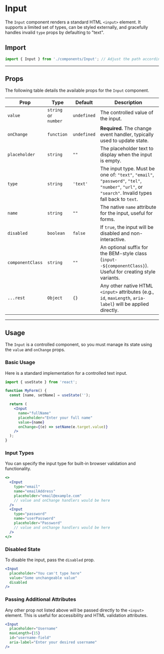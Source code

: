 # Input

The `Input` component renders a standard HTML `<input>` element. It supports a limited set of types, can be styled externally, and gracefully handles invalid `type` props by defaulting to "text".

## Import

```jsx
import { Input } from './components/Input'; // Adjust the path according to your project structure
````

-----

## Props

The following table details the available props for the `Input` component.

| Prop             | Type                                                              | Default     | Description                                                                                                                               |
| ---------------- | ----------------------------------------------------------------- | ----------- | ----------------------------------------------------------------------------------------------------------------------------------------- |
| `value`          | `string` or `number`                                              | `undefined` | The controlled value of the input.                                                                                                        |
| `onChange`       | `function`                                                        | `undefined` | **Required.** The change event handler, typically used to update state.                                                                   |
| `placeholder`    | `string`                                                          | `""`        | The placeholder text to display when the input is empty.                                                                                  |
| `type`           | `string`                                                          | `'text'`    | The input type. Must be one of: `"text"`, `"email"`, `"password"`, `"tel"`, `"number"`, `"url"`, or `"search"`. Invalid types fall back to `text`. |
| `name`           | `string`                                                          | `""`        | The native `name` attribute for the input, useful for forms.                                                                              |
| `disabled`       | `boolean`                                                         | `false`     | If `true`, the input will be disabled and non-interactive.                                                                                |
| `componentClass` | `string`                                                          | `""`        | An optional suffix for the BEM-style class (`input--${componentClass}`). Useful for creating style variants.                               |
| `...rest`        | `Object`                                                          | `{}`        | Any other native HTML `<input>` attributes (e.g., `id`, `maxLength`, `aria-label`) will be applied directly.                              |

-----

## Usage

The `Input` is a controlled component, so you must manage its state using the `value` and `onChange` props.

### Basic Usage

Here is a standard implementation for a controlled text input.

```jsx
import { useState } from 'react';

function MyForm() {
  const [name, setName] = useState('');

  return (
    <Input
      name="fullName"
      placeholder="Enter your full name"
      value={name}
      onChange={(e) => setName(e.target.value)}
    />
  );
}
```

### Input Types

You can specify the input type for built-in browser validation and functionality.

```jsx
<>
  <Input
    type="email"
    name="emailAddress"
    placeholder="email@example.com"
    // value and onChange handlers would be here
  />
  <Input
    type="password"
    name="userPassword"
    placeholder="Password"
    // value and onChange handlers would be here
  />
</>
```

### Disabled State

To disable the input, pass the `disabled` prop.

```jsx
<Input
  placeholder="You can't type here"
  value="Some unchangeable value"
  disabled
/>
```

### Passing Additional Attributes

Any other prop not listed above will be passed directly to the `<input>` element. This is useful for accessibility and HTML validation attributes.

```jsx
<Input
  placeholder="Username"
  maxLength={15}
  id="username-field"
  aria-label="Enter your desired username"
/>
```